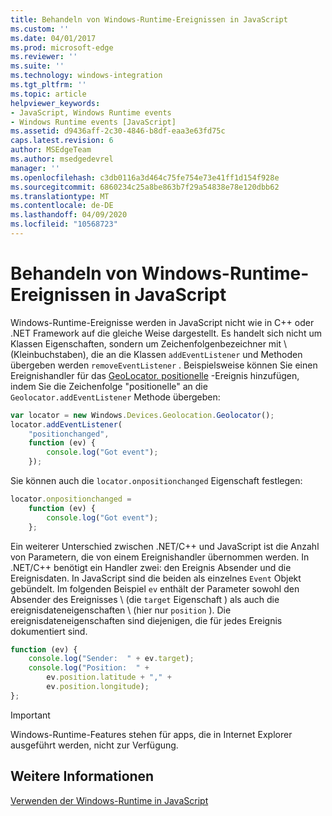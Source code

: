 ```yaml
---
title: Behandeln von Windows-Runtime-Ereignissen in JavaScript
ms.custom: ''
ms.date: 04/01/2017
ms.prod: microsoft-edge
ms.reviewer: ''
ms.suite: ''
ms.technology: windows-integration
ms.tgt_pltfrm: ''
ms.topic: article
helpviewer_keywords:
- JavaScript, Windows Runtime events
- Windows Runtime events [JavaScript]
ms.assetid: d9436aff-2c30-4846-b8df-eaa3e63fd75c
caps.latest.revision: 6
author: MSEdgeTeam
ms.author: msedgedevrel
manager: ''
ms.openlocfilehash: c3db0116a3d464c75fe754e73e41ff1d154f928e
ms.sourcegitcommit: 6860234c25a8be863b7f29a54838e78e120dbb62
ms.translationtype: MT
ms.contentlocale: de-DE
ms.lasthandoff: 04/09/2020
ms.locfileid: "10568723"
---
```

# Behandeln von Windows-Runtime-Ereignissen in JavaScript  

Windows-Runtime-Ereignisse werden in JavaScript nicht wie in C++ oder .NET Framework auf die gleiche Weise dargestellt.  Es handelt sich nicht um Klassen Eigenschaften, sondern um Zeichenfolgenbezeichner mit \ (Kleinbuchstaben), die an die Klassen `addEventListener` und Methoden übergeben werden `removeEventListener` .  Beispielsweise können Sie einen Ereignishandler für das [GeoLocator. positionelle][UwpWindowsGeolocationGeolocatorDevicesPositionChanged] -Ereignis hinzufügen, indem Sie die Zeichenfolge "positionelle" an die `Geolocator.addEventListener` Methode übergeben:  

```javascript  
var locator = new Windows.Devices.Geolocation.Geolocator();
locator.addEventListener(
    "positionchanged",
    function (ev) {
        console.log("Got event");
    });
```  

Sie können auch die `locator.onpositionchanged` Eigenschaft festlegen:  

```javascript
locator.onpositionchanged =
    function (ev) {
        console.log("Got event");
    };
```  

Ein weiterer Unterschied zwischen .NET/C++ und JavaScript ist die Anzahl von Parametern, die von einem Ereignishandler übernommen werden.  In .NET/C++ benötigt ein Handler zwei: den Ereignis Absender und die Ereignisdaten.  In JavaScript sind die beiden als einzelnes `Event` Objekt gebündelt.  Im folgenden Beispiel `ev` enthält der Parameter sowohl den Absender des Ereignisses \ (die `target` Eigenschaft \) als auch die ereignisdateneigenschaften \ (hier nur `position` \).  Die ereignisdateneigenschaften sind diejenigen, die für jedes Ereignis dokumentiert sind.  

```javascript
function (ev) {
    console.log("Sender:  " + ev.target);
    console.log("Position:  " +
        ev.position.latitude + "," +
        ev.position.longitude);
};
```  

> [!IMPORTANT]
> Windows-Runtime-Features stehen für apps, die in Internet Explorer ausgeführt werden, nicht zur Verfügung.  

## Weitere Informationen  

[Verwenden der Windows-Runtime in JavaScript][WindowsRuntimeJavascript]  

 <!-- image links -->  

 <!-- links -->  

[WindowsRuntimeJavascript]: /microsoft-edge/windows-runtime/using-the-windows-runtime-in-javascript "Verwenden der Windows-Runtime in JavaScript"  

[UwpWindowsGeolocationGeolocatorDevicesPositionChanged]: /uwp/api/Windows.Devices.Geolocation.Geolocator#Windows_Devices_Geolocation_Geolocator_PositionChanged "GeoLocator-Klasse"  

